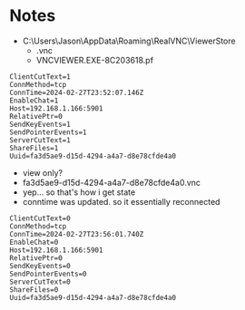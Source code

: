 # Notes
* C:\Users\Jason\AppData\Roaming\RealVNC\ViewerStore
  * .vnc
  * VNCVIEWER.EXE-8C203618.pf
```
ClientCutText=1
ConnMethod=tcp
ConnTime=2024-02-27T23:52:07.146Z
EnableChat=1
Host=192.168.1.166:5901
RelativePtr=0
SendKeyEvents=1
SendPointerEvents=1
ServerCutText=1
ShareFiles=1
Uuid=fa3d5ae9-d15d-4294-a4a7-d8e78cfde4a0

```
* view only?
* fa3d5ae9-d15d-4294-a4a7-d8e78cfde4a0.vnc
* yep... so that's how i get state
* conntime was updated. so it essentially reconnected
```
ClientCutText=0
ConnMethod=tcp
ConnTime=2024-02-27T23:56:01.740Z
EnableChat=0
Host=192.168.1.166:5901
RelativePtr=0
SendKeyEvents=0
SendPointerEvents=0
ServerCutText=0
ShareFiles=0
Uuid=fa3d5ae9-d15d-4294-a4a7-d8e78cfde4a0


```